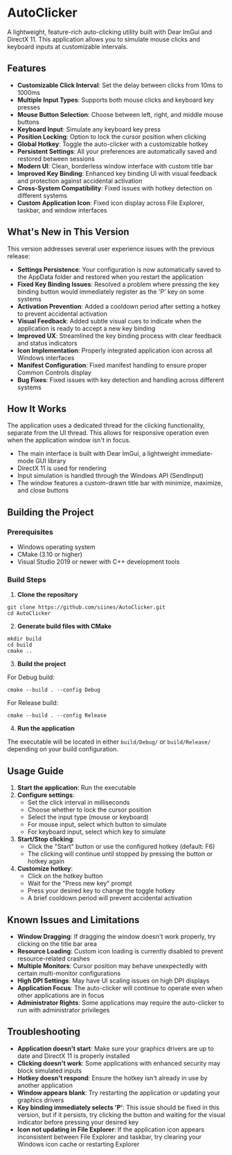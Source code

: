 # AutoClicker

A lightweight, feature-rich auto-clicking utility built with Dear ImGui and DirectX 11. This application allows you to simulate mouse clicks and keyboard inputs at customizable intervals.

## Features

- **Customizable Click Interval**: Set the delay between clicks from 10ms to 1000ms
- **Multiple Input Types**: Supports both mouse clicks and keyboard key presses
- **Mouse Button Selection**: Choose between left, right, and middle mouse buttons
- **Keyboard Input**: Simulate any keyboard key press
- **Position Locking**: Option to lock the cursor position when clicking
- **Global Hotkey**: Toggle the auto-clicker with a customizable hotkey
- **Persistent Settings**: All your preferences are automatically saved and restored between sessions
- **Modern UI**: Clean, borderless window interface with custom title bar
- **Improved Key Binding**: Enhanced key binding UI with visual feedback and protection against accidental activation
- **Cross-System Compatibility**: Fixed issues with hotkey detection on different systems
- **Custom Application Icon**: Fixed icon display across File Explorer, taskbar, and window interfaces

## What's New in This Version

This version addresses several user experience issues with the previous release:

- **Settings Persistence**: Your configuration is now automatically saved to the AppData folder and restored when you restart the application
- **Fixed Key Binding Issues**: Resolved a problem where pressing the key binding button would immediately register as the 'P' key on some systems
- **Activation Prevention**: Added a cooldown period after setting a hotkey to prevent accidental activation
- **Visual Feedback**: Added subtle visual cues to indicate when the application is ready to accept a new key binding
- **Improved UX**: Streamlined the key binding process with clear feedback and status indicators
- **Icon Implementation**: Properly integrated application icon across all Windows interfaces
- **Manifest Configuration**: Fixed manifest handling to ensure proper Common Controls display
- **Bug Fixes**: Fixed issues with key detection and handling across different systems

## How It Works

The application uses a dedicated thread for the clicking functionality, separate from the UI thread. This allows for responsive operation even when the application window isn't in focus.

- The main interface is built with Dear ImGui, a lightweight immediate-mode GUI library
- DirectX 11 is used for rendering
- Input simulation is handled through the Windows API (SendInput)
- The window features a custom-drawn title bar with minimize, maximize, and close buttons

## Building the Project

### Prerequisites

- Windows operating system
- CMake (3.10 or higher)
- Visual Studio 2019 or newer with C++ development tools

### Build Steps

1. **Clone the repository**

```
git clone https://github.com/siines/AutoClicker.git
cd AutoClicker
```

2. **Generate build files with CMake**

```
mkdir build
cd build
cmake ..
```

3. **Build the project**

For Debug build:
```
cmake --build . --config Debug
```

For Release build:
```
cmake --build . --config Release
```

4. **Run the application**

The executable will be located in either `build/Debug/` or `build/Release/` depending on your build configuration.

## Usage Guide

1. **Start the application**: Run the executable
2. **Configure settings**:
   - Set the click interval in milliseconds
   - Choose whether to lock the cursor position
   - Select the input type (mouse or keyboard)
   - For mouse input, select which button to simulate
   - For keyboard input, select which key to simulate
3. **Start/Stop clicking**:
   - Click the "Start" button or use the configured hotkey (default: F6)
   - The clicking will continue until stopped by pressing the button or hotkey again
4. **Customize hotkey**:
   - Click on the hotkey button
   - Wait for the "Press new key" prompt
   - Press your desired key to change the toggle hotkey
   - A brief cooldown period will prevent accidental activation

## Known Issues and Limitations

- **Window Dragging**: If dragging the window doesn't work properly, try clicking on the title bar area
- **Resource Loading**: Custom icon loading is currently disabled to prevent resource-related crashes
- **Multiple Monitors**: Cursor position may behave unexpectedly with certain multi-monitor configurations
- **High DPI Settings**: May have UI scaling issues on high DPI displays
- **Application Focus**: The auto-clicker will continue to operate even when other applications are in focus
- **Administrator Rights**: Some applications may require the auto-clicker to run with administrator privileges

## Troubleshooting

- **Application doesn't start**: Make sure your graphics drivers are up to date and DirectX 11 is properly installed
- **Clicking doesn't work**: Some applications with enhanced security may block simulated inputs
- **Hotkey doesn't respond**: Ensure the hotkey isn't already in use by another application
- **Window appears blank**: Try restarting the application or updating your graphics drivers
- **Key binding immediately selects 'P'**: This issue should be fixed in this version, but if it persists, try clicking the button and waiting for the visual indicator before pressing your desired key
- **Icon not updating in File Explorer**: If the application icon appears inconsistent between File Explorer and taskbar, try clearing your Windows icon cache or restarting Explorer